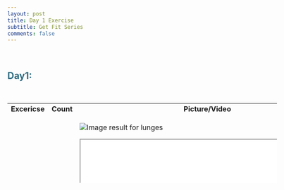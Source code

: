 ```yaml
---
layout: post
title: Day 1 Exercise 
subtitle: Get Fit Series
comments: false
---
```




<p>&nbsp;</p>
<h2 style="color: #2e6c80;">Day1:</h2>
<p>&nbsp;</p>
<table style="height: 181px; width: 612px;">
<tbody>
<tr>
<td style="width: 125px; text-align: center;"><strong>Excericse</strong></td>
<td style="width: 85px; text-align: center;"><strong>Count</strong></td>
<td style="width: 384px; text-align: center;"><strong>Picture/Video</strong></td>
</tr>
<tr>
<td style="width: 125px;">Lunges</td>
<td style="width: 85px;">20</td>
<td style="width: 384px;">
<p><img src="https://43nnuk1fz4a72826eo14gwfb-wpengine.netdna-ssl.com/wp-content/uploads/2016/11/Bodyweight-Lunge_AB_Blog.jpg" alt="Image result for lunges" /></p>
<p><iframe src="//www.youtube.com/embed/QOVaHwm-Q6U" width="560" height="314" allowfullscreen="allowfullscreen"></iframe></p>
<p>&nbsp;</p>
</td>
</tr>
<tr>
<td style="width: 125px;">Goblet squat&nbsp;</td>
<td style="width: 85px;">13</td>
<td style="width: 384px;"><iframe src="//www.youtube.com/embed/MeIiIdhvXT4?t=60" width="560" height="314" allowfullscreen="allowfullscreen"></iframe></td>
</tr>
<tr>
<td style="width: 125px;">Floor bridge</td>
<td style="width: 85px;">12 secs x 3</td>
<td style="width: 384px;"><img src="https://www.google.com/url?sa=i&amp;source=images&amp;cd=&amp;cad=rja&amp;uact=8&amp;ved=2ahUKEwib7ov0lNrhAhUEba0KHbrUARoQjRx6BAgBEAU&amp;url=https%3A%2F%2Fwww.youtube.com%2Fwatch%3Fv%3DLVD7WoIJwGA&amp;psig=AOvVaw0oespKcWsDN7ey3SOGlC7t&amp;ust=1555694806189638" alt="" /><img src="https://i.ytimg.com/vi/LVD7WoIJwGA/maxresdefault.jpg" alt="Image result for floor bridge" width="566" height="318" /></td>
</tr>
<tr>
<td style="width: 125px;">IT band walk</td>
<td style="width: 85px;">12 each side</td>
<td style="width: 384px;">&nbsp;<iframe src="//www.youtube.com/embed/sGhxh8HJZa4" width="560" height="314" allowfullscreen="allowfullscreen"></iframe></td>
</tr>
<tr>
<td style="width: 125px;">Leg raises</td>
<td style="width: 85px;">20</td>
<td style="width: 384px;">&nbsp;<img src="https://i1.wp.com/www.thespindiaries.com/wp-content/uploads/2015/06/leg-raises.jpg?resize=600%2C381&amp;ssl=1" alt="Image result for leg raises" /></td>
</tr>
<tr>
<td style="width: 125px;">Plank</td>
<td style="width: 85px;">70 secs</td>
<td style="width: 384px;"><img src="https://cdn.lifehack.org/wp-content/uploads/2017/08/11072609/plank.jpg" alt="Image result for Plank" width="580" height="388" />&nbsp;</td>
</tr>
<tr>
<td style="width: 125px;">Cable fly&rsquo;s&nbsp;</td>
<td style="width: 85px;">10</td>
<td style="width: 384px;">&nbsp;<iframe src="//www.youtube.com/embed/WEM9FCIPlxQ" width="560" height="314" allowfullscreen="allowfullscreen"></iframe></td>
</tr>
<tr>
<td style="width: 125px;">FB(Full Body)&nbsp; press</td>
<td style="width: 85px;">10</td>
<td style="width: 384px;">&nbsp;<iframe src="//www.youtube.com/embed/VmB1G1K7v94" width="560" height="314" allowfullscreen="allowfullscreen"></iframe></td>
</tr>
<tr>
<td style="width: 125px;">Close grip</td>
<td style="width: 85px;">13</td>
<td style="width: 384px;">&nbsp;<iframe src="//www.youtube.com/embed/LB6HBNHkavg" width="560" height="314" allowfullscreen="allowfullscreen"></iframe></td>
</tr>
<tr>
<td style="width: 125px;">Chest pass</td>
<td style="width: 85px;">&nbsp;</td>
<td style="width: 384px;">&nbsp;<iframe src="//www.youtube.com/embed/pJ8amgzbZMM" width="560" height="314" allowfullscreen="allowfullscreen"></iframe></td>
</tr>
</tbody>
</table>
<p>&nbsp;&nbsp;</p>
<p>&nbsp;</p>